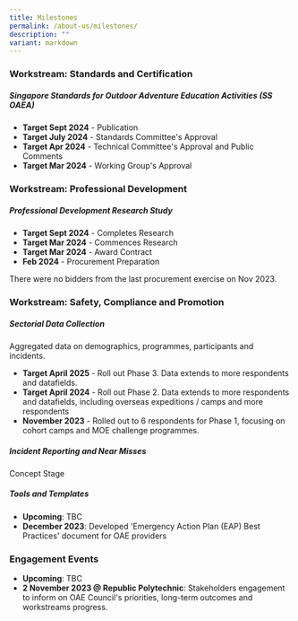 ```yaml
---
title: Milestones
permalink: /about-us/milestones/
description: ""
variant: markdown
---
```

### **Workstream: Standards and Certification**
##### *Singapore Standards for Outdoor Adventure Education Activities (SS OAEA)*
* **Target Sept 2024** - Publication
* **Target July 2024** - Standards Committee's Approval
* **Target Apr 2024** - Technical Committee's Approval and Public Comments
* **Target Mar 2024** - Working Group's Approval
 
### **Workstream: Professional Development**
##### *Professional Development Research Study*
* **Target Sept 2024** - Completes Research
* **Target Mar 2024** - Commences Research
* **Target Mar 2024** - Award Contract
* **Feb 2024** - Procurement Preparation

There were no bidders from the last procurement exercise on Nov 2023.
### **Workstream: Safety, Compliance and Promotion**
##### *Sectorial Data Collection*
Aggregated data on demographics, programmes, participants and incidents.
* **Target April 2025** - Roll out Phase 3. Data extends to more respondents and datafields.
* **Target April 2024** - Roll out Phase 2. Data extends to more respondents and datafields, including overseas expeditions / camps and more respondents
* **November 2023** - Rolled out to 6 respondents for Phase 1, focusing on cohort camps and MOE challenge programmes.

##### *Incident Reporting and Near Misses*
Concept Stage

##### *Tools and Templates*
* **Upcoming**: TBC 
* **December 2023**: Developed 'Emergency Action Plan (EAP) Best Practices' document for OAE providers

### **Engagement Events**
* **Upcoming**: TBC 
* **2 November 2023 @ Republic Polytechnic**: Stakeholders engagement to inform on OAE Council's priorities, long-term outcomes and workstreams progress.